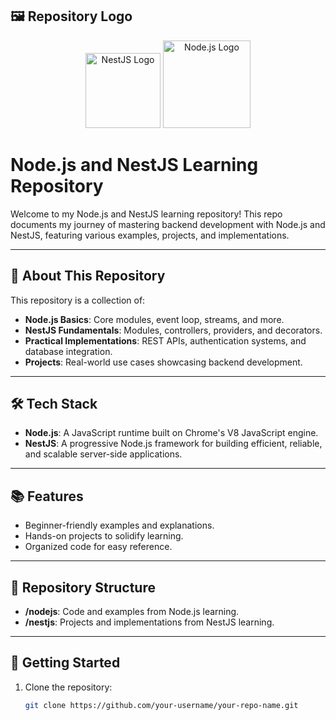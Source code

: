 ## 🖼️                                                                       Repository Logo

<div align="center">
  <img src="https://nestjs.com/img/logo-small.svg" alt="NestJS Logo" width="120" />
  <img src="https://nodejs.org/static/images/logo.svg" alt="Node.js Logo" width="140" />
</div>

# Node.js and NestJS Learning Repository

Welcome to my Node.js and NestJS learning repository! This repo documents my journey of mastering backend development with Node.js and NestJS, featuring various examples, projects, and implementations.

---

## 🚀 About This Repository

This repository is a collection of:
- **Node.js Basics**: Core modules, event loop, streams, and more.
- **NestJS Fundamentals**: Modules, controllers, providers, and decorators.
- **Practical Implementations**: REST APIs, authentication systems, and database integration.
- **Projects**: Real-world use cases showcasing backend development.

---

## 🛠️ Tech Stack

- **Node.js**: A JavaScript runtime built on Chrome's V8 JavaScript engine.
- **NestJS**: A progressive Node.js framework for building efficient, reliable, and scalable server-side applications.

---

## 📚 Features

- Beginner-friendly examples and explanations.
- Hands-on projects to solidify learning.
- Organized code for easy reference.

---

## 📂 Repository Structure

- **/nodejs**: Code and examples from Node.js learning.
- **/nestjs**: Projects and implementations from NestJS learning.

---

## 🔧 Getting Started

1. Clone the repository:
   ```bash
   git clone https://github.com/your-username/your-repo-name.git
